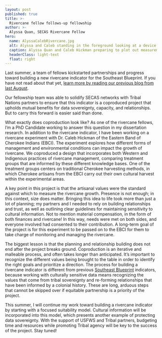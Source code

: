 ```yaml
---
layout: post
published: true
title: >-
  Rivercane fellow follows-up fellowship
author: >-
  Alyssa Quan, SECAS Rivercane Fellow
hero:
  name: AlyssaCalebRivercane.jpg
  alt: Alyssa and Caleb standing in the foreground looking at a device with a canebrake and forest in the background.
  caption: Alyssa Quan and Caleb Hickman preparing to plot out measurements in the canebrake behind them. Photo by Adam Griffith. 
  headerClass: light-text
  float: right
---
```


Last summer, a team of fellows kickstarted partnerships and progress toward building a new rivercane indicator for the Southeast Blueprint. If you have not read about that yet, [learn more by reading our previous blog from last August](https://secassoutheast.org/2023/08/30/Integrating-rivercane-as-Indigenous-Traditional-Ecological-Knowledge-into-the-Southeast-Conservation-Blueprint.html).

Our fellowship team was able to solidify SECAS networks with Tribal Nations partners to ensure that this indicator is a coproduced project that upholds mutual benefits for data sovereignty, capacity, and relationships. But to carry this forward is easier said than done.<!--more-->

What exactly does coproduction look like? As one of the rivercane fellows, I’m a PhD Candidate working to answer this question in my dissertation research. In addition to the rivercane indicator, I have been working on a rivercane experiment with Dr. Caleb Hickman of the Eastern Band of Cherokee Indians (EBCI). The experiment explores how different forms of management and environmental conditions can impact the growth of rivercane. We coproduced a design that incorporates both Western and Indigenous practices of rivercane management, comparing treatment groups that are informed by these different knowledge bases. One of the treatment groups centers on traditional Cherokee harvesting methods, in which Cherokee artisans from the EBCI carry out their own cultural harvest within the experimental areas.

A key point in this project is that the artisanal values were the standard against which to measure the rivercane growth. Presence is not enough; in this context, size does matter. Bringing this idea to life took more than just a lot of planning; my partners and I needed to rely on building relationships and trust, as well as outlining clear guidelines for maintaining sensitivity to cultural information. Not to mention material compensation, in the form of both finances and rivercane! In this way, needs were met on both sides, and everyone involved had consented to their contribution. A long-term goal of the project is for this experiment to be passed on to the EBCI for them to take charge of monitoring and managing the rivercane.

The biggest lesson is that the planning and relationship building does not end after the project breaks ground. Coproduction is an iterative and malleable process, and often takes longer than anticipated. It’s important to recognize the different values being brought to the table in order to identify the right goals and prioritize a direction. The process for building a rivercane indicator is different from previous [Southeast Blueprint](https://secassoutheast.org/blueprint) indicators, because working with culturally sensitive data means recognizing the values that come from tribal sovereignty and re-forming relationships that have been informed by a colonial history. These are long, arduous steps that cannot be skipped over if equitable partnership is a priority of the project.

This summer, I will continue my work toward building a rivercane indicator by starting with a focused suitability model. Cultural information will be incorporated into this model, which presents another example of protecting data sovereignty. With the support of USFWS and Tribal partners, budgeting time and resources while promoting Tribal agency will be key to the success of the project. Stay tuned!
